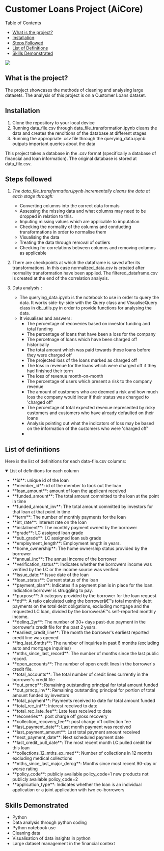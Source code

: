 # Customer Loans Project (AiCore)
Table of Contents
- [What is the project?](##what-is-the-project?)
- [Installation](##installation)
- [Steps Followed](##steps-followed)
- [List of Definitions](##list-of-definitions)
- [Skills Demonstrated](##skills-demonstrated)

![ ](https://static.thenounproject.com/png/2519452-200.png)

## What is the project?

The project showcases the methods of cleaning and analysing large datasets. The analysis of this project is on a Customer Loans dataset. 

## Installation

1) Clone the repository to your local device
2) Running data_file.csv through data_file_transformation.ipynb cleans the data and creates the renditions of the database at different stages
3) Running the appropriate .csv file through the querying_data.ipynb outputs important queries about the data

This project takes a database in the .csv format (specifically a database of financial and loan information).
The original database is stored at data_file.csv.

## Steps followed 

1) _The data_file_transformation.ipynb incrementally cleans the data at each stage through:_
   - Converting columns into the correct data formats
   -  Assessing the missing data and what columns may need to be dropped in relation to this.
   -  Imputing missing values which are applicable to imputation
   -  Checking the normality of the columns and conducting transformations in order to normalise them
   -  Visualising the data
   -  Treating the data through removal of outliers
   -  Checking for correlations between columns and removing columns as applicable

2) There are checkpoints at which the dataframe is saved after its transformations. In this case normalized_data.csv is created after normality transformation have been applied. The filtered_dataframe.csv is created at the end of the correlation analysis.
3) Data analysis :
   - The querying_data.ipynb is the notebook to use in order to query the data. It works side-by-side with the Query class and VisualiseQuery class in db_utils.py in order to provide functions for analysing the data. 
   - It visualises and answers:
     - The percentage of recoveries based on investor funding and total funding
     - The percentage of loans that have been a loss for the company
     - The percetnage of loans which have been charged off historically
     - The total amount which was paid towards these loans before they were charged off
     - The projected loss of the loans marked as charged off
     - The loss in revenue for the loans which were charged off if they had finished their term
     - The loss of revenue month-on-month
     - The percentage of users which present a risk to the company revenue
     - The amount of customers who are deemed a risk and how much loss the company would incur if their status was changed to 'charged off'
     - The percentage of total expected revenue represented by risky customers and customers who have already defaulted on their loans
     - Analysis pointing out what the indicators of loss may be based on the information of the customers who were 'charged off'
     - 


## List of definitions

Here is the list of definitions for each data-file.csv columns:
<details open>
    <summary>List of definitions for each column </summary>
    <ul>
        <li> **id**: unique id of the loan </li>
        <li> **member_id**: id of the member to took out the loan</li>
        <li> **loan_amount**: amount of loan the applicant received</li>
        <li> **funded_amount**: The total amount committed to the loan at the point in time </li>
        <li> **funded_amount_inv**: The total amount committed by investors for that loan at that point in time</li> 
        <li> **term**: The number of monthly payments for the loan</li>
        <li>**int_rate**: Interest rate on the loan</li>
        <li> **instalment**: The monthly payment owned by the borrower</li>
        <li> **grade**: LC assigned loan grade</li>
        <li> **sub_grade**: LC assigned loan sub grade</li>
        <li> **employment_length**: Employment length in years.</li>
        <li> **home_ownership**: The home ownership status provided by the borrower</li>
        <li> **annual_inc**: The annual income of the borrower</li>
        <li> **verification_status**: Indicates whether the borrowers income was verified by the LC or the income source was verified</li>
        <li> **issue_date:** Issue date of the loan</li>
        <li> **loan_status**: Current status of the loan</li>
        <li> **payment_plan**: Indicates if a payment plan is in place for the loan. Indication borrower is struggling to pay.</li>
        <li> **purpose**: A category provided by the borrower for the loan request.</li>
        <li> **dti**: A ratio calculated using the borrowerâ€™s total monthly debt payments on the total debt obligations, excluding mortgage and the requested LC loan, divided by the borrowerâ€™s self-reported monthly income.</li>
        <li> **delinq_2yr**: The number of 30+ days past-due payment in the borrower's credit file for the past 2 years.</li>
        <li> **earliest_credit_line**: The month the borrower's earliest reported credit line was opened</li>
        <li> **inq_last_6mths**: The number of inquiries in past 6 months (excluding auto and mortgage inquiries)</li>
        <li> **mths_since_last_record**: The number of months since the last public record.</li>
        <li> **open_accounts**: The number of open credit lines in the borrower's credit file.</li>
        <li> **total_accounts**: The total number of credit lines currently in the borrower's credit file</li>
        <li> **out_prncp**: Remaining outstanding principal for total amount funded</li>
        <li> **out_prncp_inv**: Remaining outstanding principal for portion of total amount funded by investors</li>
        <li> **total_payment**: Payments received to date for total amount funded</li>
        <li> **total_rec_int**: Interest received to date</li>
        <li> **total_rec_late_fee**: Late fees received to date</li>
        <li> **recoveries**: post charge off gross recovery</li>
        <li> **collection_recovery_fee**: post charge off collection fee</li>
        <li> **last_payment_date**: Last month payment was received</li>
        <li> **last_payment_amount**: Last total payment amount received</li>
        <li> **next_payment_date**: Next scheduled payment date</li>
        <li> **last_credit_pull_date**: The most recent month LC pulled credit for this loan</li>
        <li> **collections_12_mths_ex_med**: Number of collections in 12 months excluding medical collections</li>
        <li> **mths_since_last_major_derog**: Months since most recent 90-day or worse rating</li>
        <li> **policy_code**: publicly available policy_code=1 new products not publicly available policy_code=2</li>
        <li> **application_type**: Indicates whether the loan is an individual application or a joint application with two co-borrowers</li>
    </ul>
</details>

## Skills Demonstrated

- Python
- Data analysis through python coding
- Python notebook use
- Cleaning data
- Visualisation of data insights in python
- Large dataset management in the financial context
